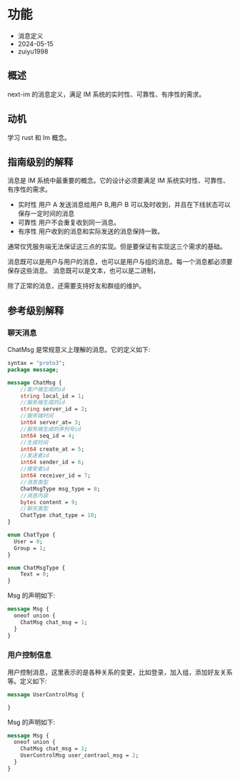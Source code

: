 # 功能

- 消息定义
- 2024-05-15
- zuiyu1998

## 概述

next-im 的消息定义，满足 IM 系统的实时性、可靠性、有序性的需求。

## 动机

学习 rust 和 Im 概念。

## 指南级别的解释

消息是 IM 系统中最重要的概念。它的设计必须要满足 IM 系统实时性、可靠性、有序性的需求。

- 实时性
  用户 A 发送消息给用户 B,用户 B 可以及时收到，并且在下线状态可以保存一定时间的消息
- 可靠性
  用户不会重复收到同一消息。
- 有序性
  用户收到的消息和实际发送的消息保持一致。

通常仅凭服务端无法保证这三点的实现。但是要保证有实现这三个需求的基础。

消息既可以是用户与用户的消息，也可以是用户与组的消息。每一个消息都必须要保存这些消息。
消息既可以是文本，也可以是二进制，

除了正常的消息，还需要支持好友和群组的维护。

## 参考级别解释

### 聊天消息

ChatMsg 是常规意义上理解的消息。它的定义如下:

```proto
syntax = "proto3";
package message;

message ChatMsg {
    //客户端生成的id
    string local_id = 1;
    //服务端生成的id
    string server_id = 2;
    //服务端时间
    int64 server_at= 3;
    //服务端生成的序列号id
    int64 seq_id = 4;
    //生成时间
    int64 create_at = 5;
    //发送者id
    int64 sender_id = 6;
    //接受者id
    int64 receiver_id = 7;
    //消息类型
    ChatMsgType msg_type = 8;
    //消息内容
    bytes content = 9;
    //聊天类型
    ChatType chat_type = 10;
}

enum ChatType {
  User = 0;
  Group = 1;
}

enum ChatMsgType {
    Text = 0;
}
```

Msg 的声明如下:

```proto
message Msg {
  oneof union {
    ChatMsg chat_msg = 1;
  }
}
```

### 用户控制信息

用户控制消息，这里表示的是各种关系的变更，比如登录，加入组，添加好友关系等。定义如下:

```proto
message UserControlMsg {

}
```

Msg 的声明如下:

```proto
message Msg {
  oneof union {
    ChatMsg chat_msg = 1;
    UserControlMsg user_contraol_msg = 2;
  }
}
```

